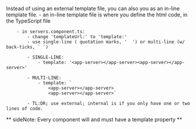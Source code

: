 Instead of using an external template file, you can also you as an in-line template file. 
    - an in-line template file is where you define the html code, in the TypeScript file 

        - in servers.component.ts:
            - change 'templateUrl:' to 'template:' 
            - use single-line ( quotation marks, '  ') or multi-line (w/ back-ticks, ` `)
            
            - SINGLE-LINE:
                - template: '<app-server></app-server><app-server></app-server>'

            - MULTI-LINE:
                - template: `
                    <app-server></app-server>
                    <app-server></app-server>`

            - TL:DR; use external; internal is if you only have one or two lines of code.




            
** sideNote: Every component will and must have a template property **